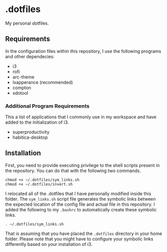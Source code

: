 # .dotfiles
My personal dotfiles.

## Requirements

In the configuration files within this repository, I use the following programs and other dependecies:

+ i3
+ rofi
+ arc-theme
+ lxapperance (recommended)
+ compton
+ xdotool 

### Additional Program Requirements

This a list of applications that I commonly use in my workspace and have added to the initialization of i3.

+ superproductivity
+ habitica-desktop

## Installation 

First, you need to provide executing privilege to the shell scripts present in the repository. You can do that with the following two commands.

```
chmod +x ~/.dotfiles/sym_links.sh
chmod +x ~/.dotfiles/invert.sh
```

I relocated all of the .dotfiles that I have personally modified inside this folder. The `sym_links.sh` script file generates the symbolic links between the expected location of the config file and actual file in this repository. I added the following to my `.bashrc` to automatically create these symbolic links.

```
. ~/.dotfiles/sym_links.sh
```

That is assuming that you have placed the `.dotfiles` directory in your home folder. Please note that you might have to configure your symbolic links differently based on your installation of i3.

